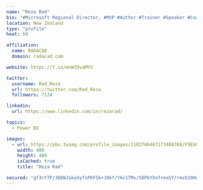 ```yaml
---
name: "Reza Rad"
bio: "#Microsoft Regional Director, #MVP #Author #Trainer #Speaker #Coach #Consultant #PowerBI "
location: New Zealand
type: "profile"
heat: 50

affiliation:
  name: RADACAD
  domain: radacad.com

website: https://t.co/mnW39vaMYS

twitter:
  username: Rad_Reza
  url: https://twitter.com/Rad_Reza
  followers: 7124

linkedin:
  url: https://www.linkedin.com/in/rezarad/

topics:
  - Power BI

images:
  - url: https://pbs.twimg.com/profile_images/1102766467173408768/F9EbQENa_400x400.png
    width: 400
    height: 400
    isCached: true
    title: "Reza Rad"

secured: "gf3cY7P/3Q6NJakyGyfsPKFSk+J0bf/Y6v1TMv/SDPbYXof+mxGY/rmzQ10Hwe/aFnwPoJt6iGlM7NWSfTwdPDXGjmESUsHccrcmOBXBRTJTYcLtCSSO0cjs26p9cU3A9babvcxKC68Mx22Qah2xbiE9lGldVQnf/nlqy5K238eMiGDY4YFyNEwAZIHYJZUy1h9Pszlty/n5eHnZUT2B7dwFqcq9YkRIQO/F2tOImYPPx2j4o0lnPKf7iQ9HFR7yjQXkkUvSzACNhqBMaH+YgNSYqzSSNkFx+G/Heo5UGwXPXf28Y7/ORPfPzJZvtS3Y+T7mmN1owlLniMlY+V8/L2ACPFvZ+yx24De7MMrFs8Ak+8KQvhMte1PQSj+QCAEqJ/STZmS2mT1fI0T7FEwFT7vl2+QvojGWW7mokDJyysE=;kL54N+pp4wcem8kupOI6kg=="
---
```


